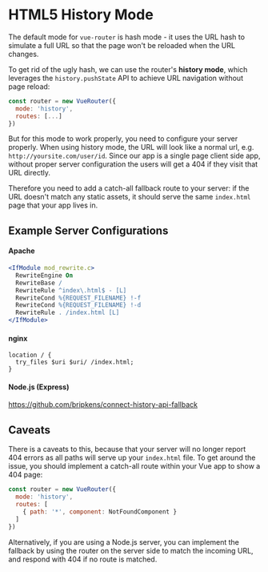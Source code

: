 # HTML5 History Mode

The default mode for `vue-router` is hash mode - it uses the URL hash to simulate a full URL so that the page won't be reloaded when the URL changes.

To get rid of the ugly hash, we can use the router's **history mode**, which leverages the `history.pushState` API to achieve URL navigation without page reload:

``` js
const router = new VueRouter({
  mode: 'history',
  routes: [...]
})
```

But for this mode to work properly, you need to configure your server properly. When using history mode, the URL will look like a normal url, e.g. `http://yoursite.com/user/id`. Since our app is a single page client side app, without proper server configuration the users will get a 404 if they visit that URL directly.

Therefore you need to add a catch-all fallback route to your server: if the URL doesn't match any static assets, it should serve the same `index.html` page that your app lives in.

## Example Server Configurations

#### Apache

```apache
<IfModule mod_rewrite.c>
  RewriteEngine On
  RewriteBase /
  RewriteRule ^index\.html$ - [L]
  RewriteCond %{REQUEST_FILENAME} !-f
  RewriteCond %{REQUEST_FILENAME} !-d
  RewriteRule . /index.html [L]
</IfModule>
```

#### nginx

```nginx
location / {
  try_files $uri $uri/ /index.html;
}
```

#### Node.js (Express)

https://github.com/bripkens/connect-history-api-fallback

## Caveats

There is a caveats to this, because that your server will no longer report 404 errors as all paths will serve up your `index.html` file. To get around the issue, you should implement a catch-all route within your Vue app to show a 404 page:

```javascript
const router = new VueRouter({
  mode: 'history',
  routes: [
    { path: '*', component: NotFoundComponent }
  ]
})
```

Alternatively, if you are using a Node.js server, you can implement the fallback by using the router on the server side to match the incoming URL, and respond with 404 if no route is matched.
